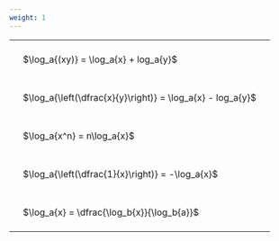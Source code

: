 ```yaml
---
weight: 1
---
```


<style type="text/css">
#T_17752 th.col_heading {
  text-align: left;
  font-size: 1em;
}
#T_17752 td {
  text-align: left;
  font-size: 1em;
  padding: 1.5em;
}
</style>
<table id="T_17752">
  <thead>
  </thead>
  <tbody>
    <tr>
      <td id="T_17752_row0_col0" class="data row0 col0" >$\log_a{(xy)} = \log_a{x} + log_a{y}$</td>
    </tr>
    <tr>
      <td id="T_17752_row1_col0" class="data row1 col0" >$\log_a{\left(\dfrac{x}{y}\right)} = \log_a{x} - log_a{y}$</td>
    </tr>
    <tr>
      <td id="T_17752_row2_col0" class="data row2 col0" >$\log_a{x^n} = n\log_a{x}$</td>
    </tr>
    <tr>
      <td id="T_17752_row3_col0" class="data row3 col0" >$\log_a{\left(\dfrac{1}{x}\right)} = -\log_a{x}$</td>
    </tr>
    <tr>
      <td id="T_17752_row4_col0" class="data row4 col0" >$\log_a{x} = \dfrac{\log_b{x}}{\log_b{a}}$</td>
    </tr>
  </tbody>
</table>
